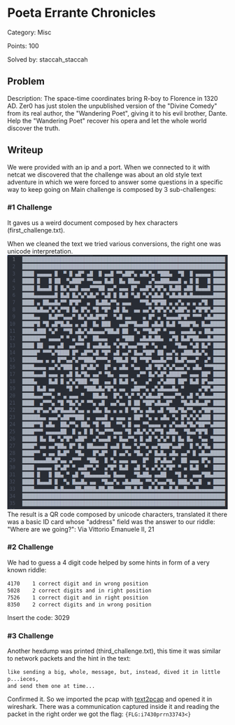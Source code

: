 # Poeta Errante Chronicles

Category: Misc

Points: 100

Solved by: staccah_staccah

## Problem

Description: The space-time coordinates bring R-boy to Florence in 1320 AD. Zer0 has just stolen the unpublished version of the "Divine Comedy" from its real author, the "Wandering Poet", giving it to his evil brother, Dante.
Help the "Wandering Poet" recover his opera and let the whole world discover the truth.


## Writeup

We were provided with an ip and a port. When we connected to it with netcat we discovered that the challenge was about an old style text adventure in which we were forced to answer some questions in a specific way to keep going on
Main challenge is composed by 3 sub-challenges:

###  #1 Challenge

It gaves us a weird document composed by hex characters (first_challenge.txt).

When we cleaned the text we tried various conversions, the right one was unicode interpretation.
![QR](./qr.png)
The result is a QR code composed by unicode characters, translated it there was a basic ID card whose "address" field was the answer to our riddle:
"Where are we going?": Via Vittorio Emanuele II, 21


### #2 Challenge

We had to guess a 4 digit code helped by some hints in form of a very known riddle:

```3871    1 correct digit and in right position
4170    1 correct digit and in wrong position
5028    2 correct digits and in right position
7526    1 correct digit and in right position
8350    2 correct digits and in wrong position
```
Insert the code: 3029

### #3 Challenge

Another hexdump was printed (third_challenge.txt), this time it was similar to network packets and the hint in the text:

```This communication method is something never seen in this epoch. It's not really
like sending a big, whole, message, but, instead, dived it in little p...ieces,
and send them one at time...
```

Confirmed it. So we imported the pcap with [text2pcap](https://www.wireshark.org/docs/man-pages/text2pcap.html) and opened it in wireshark. There was a communication captured inside it and reading the packet in the right order we got the flag:
`{FLG:i7430prrn33743<}`
